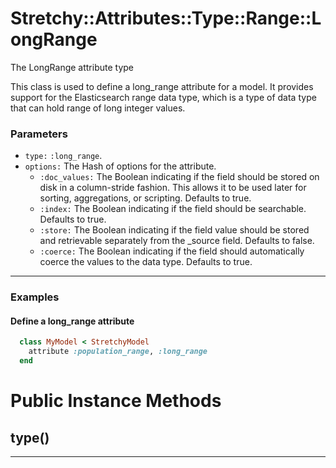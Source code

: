 # Stretchy::Attributes::Type::Range::LongRange [](#class-Stretchy::Attributes::Type::Range::LongRange) [](#top)
The LongRange attribute type

This class is used to define a long_range attribute for a model. It provides support for the Elasticsearch range data type, which is a type of data type that can hold range of long integer values.

### Parameters

- `type:` `:long_range`.
- `options:` The Hash of options for the attribute.
   - `:doc_values:` The Boolean indicating if the field should be stored on disk in a column-stride fashion. This allows it to be used later for sorting, aggregations, or scripting. Defaults to true.
   - `:index:` The Boolean indicating if the field should be searchable. Defaults to true.
   - `:store:` The Boolean indicating if the field value should be stored and retrievable separately from the _source field. Defaults to false.
   - `:coerce:` The Boolean indicating if the field should automatically coerce the values to the data type. Defaults to true.

---

### Examples

#### Define a long_range attribute

```ruby
  class MyModel < StretchyModel
    attribute :population_range, :long_range
  end
```
    

# Public Instance Methods

      
## type() [](#method-i-type)
         
  
        
---

